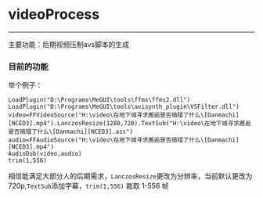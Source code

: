 # videoProcess
---
主要功能：后期视频压制avs脚本的生成
### 目前的功能
举个例子：
```
LoadPlugin("D:\Programs\MeGUI\tools\ffms\ffms2.dll")
LoadPlugin("D:\Programs\MeGUI\tools\avisynth_plugin\VSFilter.dll")
video=FFVideoSource("H:\video\在地下城寻求邂逅是否搞错了什么\[Danmachi][NCED3].mp4").LanczosResize(1280,720).TextSub("H:\video\在地下城寻求邂逅是否搞错了什么\[Danmachi][NCED3].ass")
audio=FFAudioSource("H:\video\在地下城寻求邂逅是否搞错了什么\[Danmachi][NCED3].mp4")
AudioDub(video,audio)
trim(1,556)
```

相信能满足大部分人的后期需求，`LanczosResize`更改为分辨率，当前默认更改为720p,`TextSub`添加字幕，`trim(1,556)` 裁取 1-556 帧